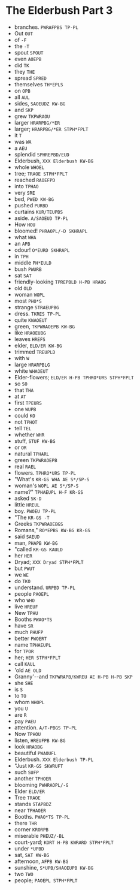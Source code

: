# The Elderbush Part 3

* branches. `PWRAFPBS TP-PL`
* Out `OUT`
* of `-F`
* the `-T`
* spout `SPOUT`
* even `AOEPB`
* did `TK`
* they `THE`
* spread `SPRED`
* themselves `TH*EPLS`
* on `OPB`
* all `AUL`
* sides, `SAOEUDZ KW-BG`
* and `SKP`
* grew `TKPWRAOU`
* larger `HRARPBG/*ER`
* larger; `HRARPBG/*ER STPH*FPLT`
* it `T`
* was `WA`
* a `AEU`
* splendid `SPHREPBD/EUD`
* Elderbush, `XXX Elderbush KW-BG`
* whole `WHOEL`
* tree; `TRAOE STPH*FPLT`
* reached `RAOEFPD`
* into `TPHAO`
* very `SRE`
* bed, `PWED KW-BG`
* pushed `PURBD`
* curtains `KUR/TEUPBS`
* aside. `A/SAOEUD TP-PL`
* How `HOU`
* bloomed! `PHRAOPL/-D SKHRAPL`
* what `WHA`
* an `APB`
* odour! `O*EURD SKHRAPL`
* in `TPH`
* middle `PH*EULD`
* bush `PWURB`
* sat `SAT`
* friendly-looking `TPREPBLD H-PB HRAOG`
* old `OLD`
* woman `WOPL`
* most `PHO*S`
* strange `STRAEUPBG`
* dress. `TKRES TP-PL`
* quite `KWAOEUT`
* green, `TKPWRAOEPB KW-BG`
* like `HRAOEUBG`
* leaves `HREFS`
* elder, `ELD/ER KW-BG`
* trimmed `TREUPLD`
* with `W`
* large `HRARPBLG`
* white `WHAOEUT`
* Elder-flowers; `ELD/ER H-PB TPHRO*URS STPH*FPLT`
* so `SO`
* that `THA`
* at `AT`
* first `TPEURS`
* one `WUPB`
* could `KO`
* not `TPHOT`
* tell `TEL`
* whether `WHR`
* stuff, `STUF KW-BG`
* or `OR`
* natural `TPHARL`
* green `TKPWRAOEPB`
* real `RAEL`
* flowers. `TPHRO*URS TP-PL`
* "What's `KR-GS WHA AE S*/SP-S`
* woman's `WOPL AE S*/SP-S`
* name?" `TPHAEUPL H-F KR-GS`
* asked `SK-D`
* little `HREUL`
* boy. `PWOEU TP-PL`
* "The `KR-GS -T`
* Greeks `TKPWRAOEBGS`
* Romans," `RO*EPBS KW-BG KR-GS`
* said `SAEUD`
* man, `PHAPB KW-BG`
* "called `KR-GS KAULD`
* her `HER`
* Dryad; `XXX Dryad STPH*FPLT`
* but `PWUT`
* we `WE`
* do `TKO`
* understand. `URPBD TP-PL`
* people `PAOEPL`
* who `WHO`
* live `HREUF`
* New `TPHU`
* Booths `PWAO*TS`
* have `SR`
* much `PHUFP`
* better `PWOERT`
* name `TPHAEUPL`
* for `TPOR`
* her; `HER STPH*FPLT`
* call `KAUL`
* 'old `AE OLD`
* Granny'--and `TKPWRAPB/KWREU AE H-PB H-PB SKP`
* she `SHE`
* is `S`
* to `TO`
* whom `WHOPL`
* you `U`
* are `R`
* pay `PAEU`
* attention. `A/T-PBGS TP-PL`
* Now `TPHOU`
* listen, `HREUFPB KW-BG`
* look `HRAOBG`
* beautiful `PWAOUFL`
* Elderbush. `XXX Elderbush TP-PL`
* "Just `KR-GS SKWRUFT`
* such `SUFP`
* another `TPHOER`
* blooming `PWHRAOPL/-G`
* Elder `ELD/ER`
* Tree `TRAOE`
* stands `STAPBDZ`
* near `TPHAOER`
* Booths. `PWAO*TS TP-PL`
* there `THR`
* corner `KRORPB`
* miserable `PHEUZ/-BL`
* court-yard; `KORT H-PB KWRARD STPH*FPLT`
* under `*UPBD`
* sat, `SAT KW-BG`
* afternoon, `AFPB KW-BG`
* sunshine, `S*UPB/SHAOEUPB KW-BG`
* two `TWO`
* people; `PAOEPL STPH*FPLT`
